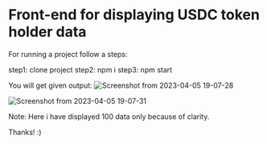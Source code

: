 # Front-end for displaying USDC token holder data
 For running a project follow a steps:
 
 step1: clone project
 step2: npm i
 step3: npm start 
 
 You will get given output: 
![Screenshot from 2023-04-05 19-07-28](https://user-images.githubusercontent.com/70260207/230096970-ac9a482c-4928-4c91-839b-f1fbf6deab97.png)

![Screenshot from 2023-04-05 19-07-31](https://user-images.githubusercontent.com/70260207/230097300-0098317c-b5ad-448f-b3a5-9ac07a8a54df.png)



Note: Here i have displayed 100 data only because of clarity.

Thanks! :)
